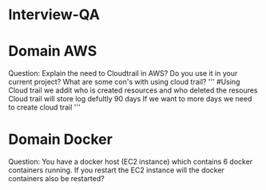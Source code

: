 # Interview-QA

# Domain AWS

Question: Explain the need to Cloudtrail in AWS? Do you use it in your current project? What are some con's with using cloud trail?
'''
#Using Cloud trail we addit who is created resources and who deleted the resoures 
    Cloud trail will store log defultly 90 days 
    If we want to more days we need to create cloud trail
'''


# Domain Docker

Question: You have a docker host (EC2 instance) which contains 6 docker containers running. If you restart the EC2 instance will the docker containers also be restarted?
